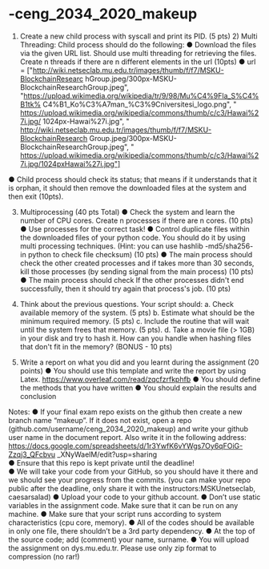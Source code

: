 # -ceng_2034_2020_makeup

1) Create a new child process with syscall and print its PID. (5 pts) 2) Multi Threading: Child process should do the following: 
● Download the files via the given URL list. Should use multi threading for retrieving the files. Create n threads if there are n different elements in the url (10pts) 
● url = ["http://wiki.netseclab.mu.edu.tr/images/thumb/f/f7/MSKU-BlockchainResearc hGroup.jpeg/300px-MSKU-BlockchainResearchGroup.jpeg", "https://upload.wikimedia.org/wikipedia/tr/9/98/Mu%C4%9Fla_S%C4%B1tk% C4%B1_Ko%C3%A7man_%C3%9Cniversitesi_logo.png", "​https://upload.wikimedia.org/wikipedia/commons/thumb/c/c3/Hawai%27i.jpg/ 1024px-Hawai%27i.jpg​", "​http://wiki.netseclab.mu.edu.tr/images/thumb/f/f7/MSKU-BlockchainResearch Group.jpeg/300px-MSKU-BlockchainResearchGroup.jpeg​", "​https://upload.wikimedia.org/wikipedia/commons/thumb/c/c3/Hawai%27i.jpg/1024pxHawai%27i.jpg"] 
 
● Child process should check its status; that means if it understands that it is orphan, it should then remove the downloaded files at the system and then exit (10pts).  
 
3) Multiprocessing (40 pts Total) 
● Check the system and learn the number of CPU cores. Create n processes if there are n cores. (10 pts) 
● Use processes for the correct task! ● Control duplicate files within the downloaded files of your python code. You should do it by using multi processing techniques. 
(Hint: you can use hashlib -md5/sha256- in python to check file checksum) (10 pts)
● The main process should check the other created  processes and if takes more than 30 seconds, kill those processes (by sending signal from the main process) (10 pts) 
● The main process should check If the other processes didn't end successfully, then it should try again that process's job. (10 pts) 

4) Think about the previous questions. Your script should: 
a. Check available memory of the system. (5 pts)
b. Estimate what should be the minimum required memory. (5 pts) 
c. Include the routine that will wait until the system frees that memory. (5 pts).
d. Take a movie file (> 1GB) in your disk and try to hash it. How can you handle when hashing files that don't fit in the memory? (BONUS - 10 pts) 
 
5) Write a report on what you did and you learnt during the assignment (20 points)  ● You should use this template and write the report by using Latex. https://www.overleaf.com/read/zqcfzrfkphfb  ● You should define the methods that you have written ● You should explain the results and conclusion 
 
 
Notes: 
● If your final exam repo exists on the github then create a new branch name “makeup”. 
If it does not exist, open a repo (github.com/username/ceng_2034_2020_makeup) and write your github user name in the document report. Also write it in the 
following address: https://docs.google.com/spreadsheets/d/1r3YwfK6vYWgs7Oy6qFOiG-Zzqj3_QFcbvu _XNyWaelM/edit?usp=sharing  
● Ensure that this repo is kept private until the deadline!  
● We will take your code from your GitHub, so you should have it there and we should see your progress from the commits. 
(you can make your repo public after the deadline, only share it with the instructors: ​MSKUnetseclab, caesarsalad​) 
● Upload your code to your github account.
● Don’t use static variables in the assignment code. Make sure that it can be run on any machine. 
● Make sure that your script runs according to system characteristics (cpu core, memory). 
● All of the codes should be available in only one file, there shouldn’t be a 3rd party dependency.
● At the top of the source code; add (comment) your name, surname.
● You will upload the assignment on dys.mu.edu.tr. Please use only zip format to compression (no rar!) 
